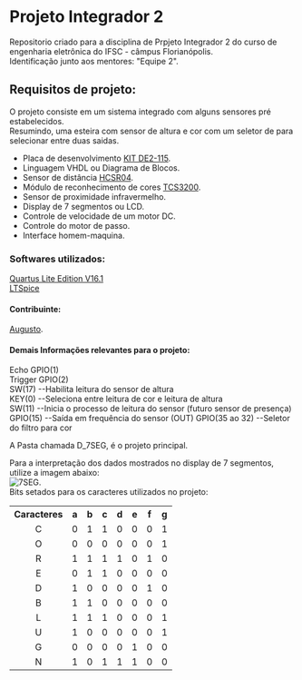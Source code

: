 <h1> Projeto Integrador 2 </h1>
<p>Repositorio criado para a disciplina de Prpjeto Integrador 2 do curso de engenharia eletrônica do IFSC - câmpus Florianópolis. <br/>
Identificação junto aos mentores: "Equipe 2". <br/>
</p>

<h2> Requisitos de projeto: </h2> <p>
O projeto consiste em um sistema integrado com alguns sensores pré estabelecidos. <br/>
Resumindo, uma esteira com sensor de altura e cor com um seletor de para selecionar entre duas saidas. <br/>
	<ul>
		<li>Placa de desenvolvimento <a href="https://drive.google.com/open?id=0BzUZsr8WwPNLbmZDWnhsazVjMEE
">KIT DE2-115</a>.</li>
		<li>Linguagem VHDL ou Diagrama de Blocos.</li>
		<li>Sensor de distância <a href="https://cdn.sparkfun.com/datasheets/Sensors/Proximity/HCSR04.pdf">HCSR04</a>.</li>
		<li>Módulo de reconhecimento de cores <a href="http://www.mouser.com/catalog/specsheets/TCS3200-E11.pdf">TCS3200</a>.</li>
		<li>Sensor de proximidade infravermelho.</li>
		<li>Display de 7 segmentos ou LCD.</li>
		<li>Controle de velocidade de um motor DC.</li>
		<li>Controle do motor de passo.</li>
		<li>Interface homem-maquina.</li>
	</ul>
</p>



<h3>Softwares utilizados:</h3>
<p>
	<a href="http://dl.altera.com/16.1/?edition=lite">Quartus Lite Edition V16.1</a> <br/>
	<a href="http://www.linear.com/designtools/software/#LTspice">LTSpice</a> <br/>
</p>
<h4>Contribuinte:</h4> <p>
		<a href="https://github.com/gutovsk49">Augusto</a>. <br/>
	</p>
<h4>Demais Informações relevantes para o projeto:</h4>
<p>
	Echo GPIO(1) <br/> Trigger GPIO(2) <br/>
	SW(17) --Habilita leitura do sensor de altura <br/>
	KEY(0)	--Seleciona entre leitura de cor e leitura de altura <br/>
	SW(11)	--Inicia o processo de leitura do sensor (futuro sensor de presença) <br/>
	GPIO(15)	--Saída em frequência do sensor (OUT)
	GPIO(35 ao 32)	--Seletor do filtro para cor
</p>
<p> A Pasta chamada D_7SEG, é o projeto principal. <br/>  </p>

<p>Para a interpretação dos dados mostrados no display de 7 segmentos, utilize a imagem abaixo:<br/>
 <img alt="7SEG." src="http://www.twyman.org.uk/Fonts/7%20Seq-3D.jpg"/> <br/>
Bits setados para os caracteres utilizados no projeto:<br/>
<table>
	<tr>
		<th align=center>Caracteres</th> <th>a</th><th>b</th> <th>c</th> <th>d</th> <th>e</th> <th>f</th> <th>g</th>
	</tr>
	<tr>
		<td align=center>C</td>	<td>0</td>	<td>1</td>	<td>1</td> <td>0</td>	<td>0</td>	<td>0</td>	<td>1</td>
	</tr>
	<tr>
		<td align=center>O</td>	<td>0</td>	<td>0</td>	<td>0</td>	<td>0</td>	<td>0</td>	<td>0</td>	<td>1</td>
	</tr>
	<tr>
		<td align=center>R</td>	<td>1</td>	<td>1</td>	<td>1</td>	<td>1</td>	<td>0</td>	<td>1</td>	<td>0</td>
	</tr>
	<tr>
		<td align=center>E</td>	<td>0</td>	<td>1</td>	<td>1</td>	<td>0</td>	<td>0</td>	<td>0</td>	<td>0</td>
	</tr>
	<tr>
		<td align=center>D</td>	<td>1</td>	<td>0</td>	<td>0</td>	<td>0</td>	<td>0</td>	<td>1</td>	<td>0</td>
	</tr>
	<tr>
		<td align=center>B</td>	<td>1</td>	<td>1</td>	<td>0</td>	<td>0</td>	<td>0</td>	<td>0</td>	<td>0</td>
	</tr>
	<tr>
		<td align=center>L</td>	<td>1</td>	<td>1</td>	<td>1</td>	<td>0</td>	<td>0</td>	<td>0</td>	<td>1</td>
	</tr>
	<tr>
		<td align=center>U</td>	<td>1</td>	<td>0</td>	<td>0</td>	<td>0</td>	<td>0</td>	<td>0</td>	<td>1</td>
	</tr>
	<tr>
		<td align=center>G</td>	<td>0</td>	<td>0</td>	<td>0</td>	<td>0</td>	<td>1</td>	<td>0</td>	<td>0</td>
	</tr>
	<tr>
		<td align=center>N</td>	<td>1</td>	<td>0</td>	<td>1</td>	<td>1</td>	<td>1</td>	<td>0</td>	<td>0</td>
	</tr>
</table> <br/>
</p>
